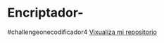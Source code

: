 # Encriptador-
#challengeonecodificador4
<a href="https://github.com/DavidreVe/Encriptador-.git"> Vixualiza mi repositorio</a>

